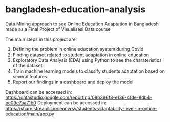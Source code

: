 # bangladesh-education-analysis
Data Mining approach to see Online Education Adaptation in Bangladesh made as a Final Project of Visualisasi Data course

The main steps in this project are:

1) Defining the problem in online education system during Covid
2) Finding dataset related to student adaptation in online education
3) Exploratory Data Analysis (EDA) using Python to see the charateristics of the dataset
4) Train machine learning models to classify students adaptation based on several features
5) Report our findings in a dashboard and deploy the model

Dashboard can be accessed in: https://datastudio.google.com/reporting/08b396f8-e136-4fde-8db4-be09e7aa71b0
Deployment can be accessed in: https://share.streamlit.io/lennyrsy/students-adaptability-level-in-online-education/main/app.py

